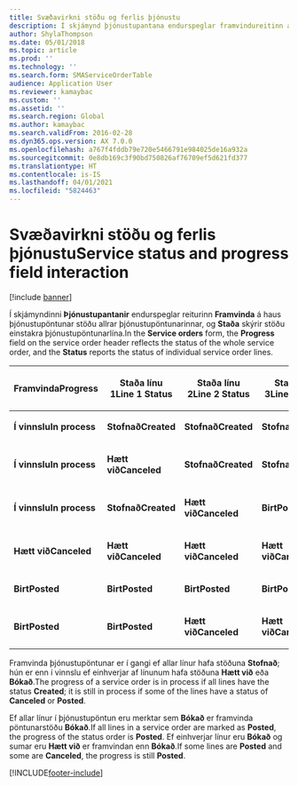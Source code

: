 ```yaml
---
title: Svæðavirkni stöðu og ferlis þjónustu
description: Í skjámynd þjónustupantana endurspeglar framvindureitinn á hausnum stöðu allrar þjónustupöntunarinnar, og „Staða“ skýrir stöðu einstakra þjónustupöntunarlína.
author: ShylaThompson
ms.date: 05/01/2018
ms.topic: article
ms.prod: ''
ms.technology: ''
ms.search.form: SMAServiceOrderTable
audience: Application User
ms.reviewer: kamaybac
ms.custom: ''
ms.assetid: ''
ms.search.region: Global
ms.author: kamaybac
ms.search.validFrom: 2016-02-28
ms.dyn365.ops.version: AX 7.0.0
ms.openlocfilehash: a767f4fddb79e720e5466791e984025de16a932a
ms.sourcegitcommit: 0e8db169c3f90bd750826af76709ef5d621fd377
ms.translationtype: HT
ms.contentlocale: is-IS
ms.lasthandoff: 04/01/2021
ms.locfileid: "5824463"
---
```

# <a name="service-status-and-progress-field-interaction"></a><span data-ttu-id="d7cd0-103">Svæðavirkni stöðu og ferlis þjónustu</span><span class="sxs-lookup"><span data-stu-id="d7cd0-103">Service status and progress field interaction</span></span> 

[!include [banner](../includes/banner.md)]


<span data-ttu-id="d7cd0-104">Í skjámyndinni **Þjónustupantanir** endurspeglar reiturinn **Framvinda** á haus þjónustupöntunar stöðu allrar þjónustupöntunarinnar, og **Staða** skýrir stöðu einstakra þjónustupöntunarlína.</span><span class="sxs-lookup"><span data-stu-id="d7cd0-104">In the **Service orders** form, the **Progress** field on the service order header reflects the status of the whole service order, and the **Status** reports the status of individual service order lines.</span></span>

<table>
<colgroup>
<col style="width: 25%" />
<col style="width: 25%" />
<col style="width: 25%" />
<col style="width: 25%" />
</colgroup>
<thead>
<tr class="header">
<th><p><span data-ttu-id="d7cd0-105">Framvinda</span><span class="sxs-lookup"><span data-stu-id="d7cd0-105">Progress</span></span></p></th>
<th><p><span data-ttu-id="d7cd0-106">Staða línu 1</span><span class="sxs-lookup"><span data-stu-id="d7cd0-106">Line 1 Status</span></span></p></th>
<th><p><span data-ttu-id="d7cd0-107">Staða línu 2</span><span class="sxs-lookup"><span data-stu-id="d7cd0-107">Line 2 Status</span></span></p></th>
<th><p><span data-ttu-id="d7cd0-108">Staða línu 3</span><span class="sxs-lookup"><span data-stu-id="d7cd0-108">Line 3 Status</span></span></p></th>
</tr>
</thead>
<tbody>
<tr class="odd">
<td><p><span data-ttu-id="d7cd0-109"><strong>Í vinnslu</strong></span><span class="sxs-lookup"><span data-stu-id="d7cd0-109"><strong>In process</strong></span></span></p></td>
<td><p><span data-ttu-id="d7cd0-110"><strong>Stofnað</strong></span><span class="sxs-lookup"><span data-stu-id="d7cd0-110"><strong>Created</strong></span></span></p></td>
<td><p><span data-ttu-id="d7cd0-111"><strong>Stofnað</strong></span><span class="sxs-lookup"><span data-stu-id="d7cd0-111"><strong>Created</strong></span></span></p></td>
<td><p><span data-ttu-id="d7cd0-112"><strong>Stofnað</strong></span><span class="sxs-lookup"><span data-stu-id="d7cd0-112"><strong>Created</strong></span></span></p></td>
</tr>
<tr class="even">
<td><p><span data-ttu-id="d7cd0-113"><strong>Í vinnslu</strong></span><span class="sxs-lookup"><span data-stu-id="d7cd0-113"><strong>In process</strong></span></span></p></td>
<td><p><span data-ttu-id="d7cd0-114"><strong>Hætt við</strong></span><span class="sxs-lookup"><span data-stu-id="d7cd0-114"><strong>Canceled</strong></span></span></p></td>
<td><p><span data-ttu-id="d7cd0-115"><strong>Stofnað</strong></span><span class="sxs-lookup"><span data-stu-id="d7cd0-115"><strong>Created</strong></span></span></p></td>
<td><p><span data-ttu-id="d7cd0-116"><strong>Stofnað</strong></span><span class="sxs-lookup"><span data-stu-id="d7cd0-116"><strong>Created</strong></span></span></p></td>
</tr>
<tr class="odd">
<td><p><span data-ttu-id="d7cd0-117"><strong>Í vinnslu</strong></span><span class="sxs-lookup"><span data-stu-id="d7cd0-117"><strong>In process</strong></span></span></p></td>
<td><p><span data-ttu-id="d7cd0-118"><strong>Stofnað</strong></span><span class="sxs-lookup"><span data-stu-id="d7cd0-118"><strong>Created</strong></span></span></p></td>
<td><p><span data-ttu-id="d7cd0-119"><strong>Hætt við</strong></span><span class="sxs-lookup"><span data-stu-id="d7cd0-119"><strong>Canceled</strong></span></span></p></td>
<td><p><span data-ttu-id="d7cd0-120"><strong>Birt</strong></span><span class="sxs-lookup"><span data-stu-id="d7cd0-120"><strong>Posted</strong></span></span></p></td>
</tr>
<tr class="even">
<td><p><span data-ttu-id="d7cd0-121"><strong>Hætt við</strong></span><span class="sxs-lookup"><span data-stu-id="d7cd0-121"><strong>Canceled</strong></span></span></p></td>
<td><p><span data-ttu-id="d7cd0-122"><strong>Hætt við</strong></span><span class="sxs-lookup"><span data-stu-id="d7cd0-122"><strong>Canceled</strong></span></span></p></td>
<td><p><span data-ttu-id="d7cd0-123"><strong>Hætt við</strong></span><span class="sxs-lookup"><span data-stu-id="d7cd0-123"><strong>Canceled</strong></span></span></p></td>
<td><p><span data-ttu-id="d7cd0-124"><strong>Hætt við</strong></span><span class="sxs-lookup"><span data-stu-id="d7cd0-124"><strong>Canceled</strong></span></span></p></td>
</tr>
<tr class="odd">
<td><p><span data-ttu-id="d7cd0-125"><strong>Birt</strong></span><span class="sxs-lookup"><span data-stu-id="d7cd0-125"><strong>Posted</strong></span></span></p></td>
<td><p><span data-ttu-id="d7cd0-126"><strong>Birt</strong></span><span class="sxs-lookup"><span data-stu-id="d7cd0-126"><strong>Posted</strong></span></span></p></td>
<td><p><span data-ttu-id="d7cd0-127"><strong>Birt</strong></span><span class="sxs-lookup"><span data-stu-id="d7cd0-127"><strong>Posted</strong></span></span></p></td>
<td><p><span data-ttu-id="d7cd0-128"><strong>Birt</strong></span><span class="sxs-lookup"><span data-stu-id="d7cd0-128"><strong>Posted</strong></span></span></p></td>
</tr>
<tr class="even">
<td><p><span data-ttu-id="d7cd0-129"><strong>Birt</strong></span><span class="sxs-lookup"><span data-stu-id="d7cd0-129"><strong>Posted</strong></span></span></p></td>
<td><p><span data-ttu-id="d7cd0-130"><strong>Birt</strong></span><span class="sxs-lookup"><span data-stu-id="d7cd0-130"><strong>Posted</strong></span></span></p></td>
<td><p><span data-ttu-id="d7cd0-131"><strong>Hætt við</strong></span><span class="sxs-lookup"><span data-stu-id="d7cd0-131"><strong>Canceled</strong></span></span></p></td>
<td><p><span data-ttu-id="d7cd0-132"><strong>Hætt við</strong></span><span class="sxs-lookup"><span data-stu-id="d7cd0-132"><strong>Canceled</strong></span></span></p></td>
</tr>
</tbody>
</table>


<span data-ttu-id="d7cd0-133">Framvinda þjónustupöntunar er í gangi ef allar línur hafa stöðuna **Stofnað**; hún er enn í vinnslu ef einhverjar af línunum hafa stöðuna **Hætt við** eða **Bókað**.</span><span class="sxs-lookup"><span data-stu-id="d7cd0-133">The progress of a service order is in process if all lines have the status **Created**; it is still in process if some of the lines have a status of **Canceled** or **Posted**.</span></span>

<span data-ttu-id="d7cd0-134">Ef allar línur í þjónustupöntun eru merktar sem **Bókað** er framvinda pöntunarstöðu **Bókað**.</span><span class="sxs-lookup"><span data-stu-id="d7cd0-134">If all lines in a service order are marked as **Posted**, the progress of the status order is **Posted**.</span></span> <span data-ttu-id="d7cd0-135">Ef einhverjar línur eru **Bókað** og sumar eru **Hætt við** er framvindan enn **Bókað**.</span><span class="sxs-lookup"><span data-stu-id="d7cd0-135">If some lines are **Posted** and some are **Canceled**, the progress is still **Posted**.</span></span>

  




[!INCLUDE[footer-include](../../includes/footer-banner.md)]